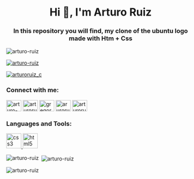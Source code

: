 <h1 align="center">Hi 👋, I'm Arturo Ruiz</h1>
<h3 align="center">In this repository you will find, my clone of the ubuntu logo made with Htm + Css</h3>

<p align="left"> <img src="https://komarev.com/ghpvc/?username=arturo-ruiz&label=Profile%20views&color=0e75b6&style=flat" alt="arturo-ruiz" /> </p>

<p align="left"> <a href="https://github.com/ryo-ma/github-profile-trophy"><img src="https://github-profile-trophy.vercel.app/?username=arturo-ruiz" alt="arturo-ruiz" /></a> </p>

<p align="left"> <a href="https://twitter.com/arturoruiz_c" target="blank"><img src="https://img.shields.io/twitter/follow/arturoruiz_c?logo=twitter&style=for-the-badge" alt="arturoruiz_c" /></a> </p>

<h3 align="left">Connect with me:</h3>
<p align="left">
<a href="https://codepen.io/arturo-ruiz" target="blank"><img align="center" src="https://cdn.jsdelivr.net/npm/simple-icons@3.0.1/icons/codepen.svg" alt="arturo-ruiz" height="30" width="40" /></a>
<a href="https://twitter.com/arturoruiz_c" target="blank"><img align="center" src="https://cdn.jsdelivr.net/npm/simple-icons@3.0.1/icons/twitter.svg" alt="arturoruiz_c" height="30" width="40" /></a>
<a href="https://linkedin.com/in/gregory-arturo-ruiz" target="blank"><img align="center" src="https://cdn.jsdelivr.net/npm/simple-icons@3.0.1/icons/linkedin.svg" alt="gregory-arturo-ruiz" height="30" width="40" /></a>
<a href="https://fb.com/aruroruizc" target="blank"><img align="center" src="https://cdn.jsdelivr.net/npm/simple-icons@3.0.1/icons/facebook.svg" alt="aruroruizc" height="30" width="40" /></a>
<a href="https://instagram.com/arturoruiz.c" target="blank"><img align="center" src="https://cdn.jsdelivr.net/npm/simple-icons@3.0.1/icons/instagram.svg" alt="arturoruiz.c" height="30" width="40" /></a>
</p>

<h3 align="left">Languages and Tools:</h3>
<p align="left"> <a href="https://www.w3schools.com/css/" target="_blank"> <img src="https://devicons.github.io/devicon/devicon.git/icons/css3/css3-original-wordmark.svg" alt="css3" width="40" height="40"/> </a> <a href="https://www.w3.org/html/" target="_blank"> <img src="https://devicons.github.io/devicon/devicon.git/icons/html5/html5-original-wordmark.svg" alt="html5" width="40" height="40"/> </a> </p>

<p><img align="left" src="https://github-readme-stats.vercel.app/api/top-langs?username=arturo-ruiz&show_icons=true&locale=en&layout=compact" alt="arturo-ruiz" /></p>

<p>&nbsp;<img align="center" src="https://github-readme-stats.vercel.app/api?username=arturo-ruiz&show_icons=true&locale=en" alt="arturo-ruiz" /></p>

<p><img align="center" src="https://github-readme-streak-stats.herokuapp.com/?user=arturo-ruiz&" alt="arturo-ruiz" /></p>
